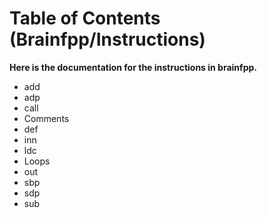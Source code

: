 # Table of Contents (Brainfpp/Instructions)

**Here is the documentation for the instructions in brainfpp.**

- add
- adp
- call
- Comments
- def
- inn
- ldc
- Loops
- out
- sbp
- sdp
- sub